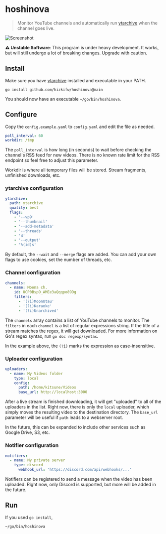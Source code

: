 # hoshinova

> Monitor YouTube channels and automatically run
> [ytarchive](https://github.com/Kethsar/ytarchive) when the channel goes live.

![Screenshot](https://user-images.githubusercontent.com/7418049/158234855-255f8897-f8a6-40f1-a890-af34336e65b6.png)

**⚠️ Unstable Software**: This program is under heavy development. It works, but
will still undergo a lot of breaking changes. Upgrade with caution.

## Install

Make sure you have [ytarchive](https://github.com/Kethsar/ytarchive) installed
and executable in your PATH.

```
go install github.com/hizkifw/hoshinova@main
```

You should now have an executable `~/go/bin/hoshinova`.

## Configure

Copy the `config.example.yaml` to `config.yaml` and edit the file as needed.

```yaml
poll_interval: 60
workdir: /tmp
```

The `poll_interval` is how long (in seconds) to wait before checking the
channel's RSS feed for new videos. There is no known rate limit for the RSS
endpoint so feel free to adjust this parameter.

Workdir is where all temporary files will be stored. Stream fragments,
unfinished downloads, etc.

### ytarchive configuration

```yaml
ytarchive:
  path: ytarchive
  quality: best
  flags:
    - '--vp9'
    - '--thumbnail'
    - '--add-metadata'
    - '--threads'
    - '4'
    - '--output'
    - '%(id)s'
```

By default, the `--wait` and `--merge` flags are added. You can add your own
flags to use cookies, set the number of threads, etc.

### Channel configuration

```yaml
channels:
  - name: Moona ch.
    id: UCP0BspO_AMEe3aQqqpo89Dg
    filters:
      - '(?i)MoonUtau'
      - '(?i)Karaoke'
      - '(?i)Unarchived'
```

The `channels` array contains a list of YouTube channels to monitor. The
`filters` in each `channel` is a list of regular expressions string. If the
title of a stream matches the regex, it will get downloaded. For more
information on Go's regex syntax, run `go doc regexp/syntax`.

In the example above, the `(?i)` marks the expression as case-insensitive.

### Uploader configuration

```yaml
uploaders:
  - name: My Videos folder
    type: local
    config:
      path: /home/kitsune/Videos
      base_url: http://localhost:3000
```

After a live stream is finished downloading, it will get "uploaded" to all of
the uploaders in the list. Right now, there is only the `local` uploader, which
simply moves the resulting video to the destination directory. The `base_url`
parameter will be useful if `path` leads to a webserver root.

In the future, this can be expanded to include other services such as Google
Drive, S3, etc.

### Notifier configuration

```yaml
notifiers:
  - name: My private server
    type: discord
      webhook_url: 'https://discord.com/api/webhooks/...'
```

Notifiers can be registered to send a message when the video has been uploaded.
Right now, only Discord is supported, but more will be added in the future.

## Run

If you used `go install`,

```
~/go/bin/hoshinova
```
